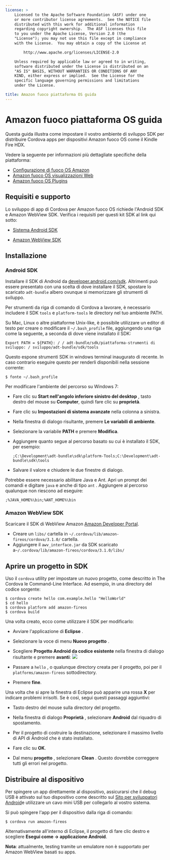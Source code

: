 ```yaml
---
license: >
    Licensed to the Apache Software Foundation (ASF) under one
    or more contributor license agreements.  See the NOTICE file
    distributed with this work for additional information
    regarding copyright ownership.  The ASF licenses this file
    to you under the Apache License, Version 2.0 (the
    "License"); you may not use this file except in compliance
    with the License.  You may obtain a copy of the License at

        http://www.apache.org/licenses/LICENSE-2.0

    Unless required by applicable law or agreed to in writing,
    software distributed under the License is distributed on an
    "AS IS" BASIS, WITHOUT WARRANTIES OR CONDITIONS OF ANY
    KIND, either express or implied.  See the License for the
    specific language governing permissions and limitations
    under the License.

title: Amazon fuoco piattaforma OS guida
---
```


# Amazon fuoco piattaforma OS guida

Questa guida illustra come impostare il vostro ambiente di sviluppo SDK per distribuire Cordova apps per dispositivi Amazon fuoco OS come il Kindle Fire HDX.

Vedere la seguente per informazioni più dettagliate specifiche della piattaforma:

*   [Configurazione di fuoco OS Amazon](config.html)
*   [Amazon fuoco OS visualizzazioni Web](webview.html)
*   [Amazon fuoco OS Plugins](plugin.html)

## Requisiti e supporto

Lo sviluppo di app di Cordova per Amazon fuoco OS richiede l'Android SDK e Amazon WebView SDK. Verifica i requisiti per questi kit SDK al link qui sotto:

*   [Sistema Android SDK][1]

*   [Amazon WebView SDK][2]

 [1]: http://developer.android.com/sdk/
 [2]: https://developer.amazon.com/sdk/fire/IntegratingAWV.html#installawv

## Installazione

### Android SDK

Installare il SDK di Android da [developer.android.com/sdk][1]. Altrimenti può essere presentato con una scelta di dove installare il SDK, spostare lo scaricato `adt-bundle` albero ovunque si memorizzare gli strumenti di sviluppo.

Per strumenti da riga di comando di Cordova a lavorare, è necessario includere il SDK `tools` e `platform-tools` le directory nel tuo ambiente PATH.

Su Mac, Linux o altre piattaforme Unix-like, è possibile utilizzare un editor di testo per creare o modificare il `~/.bash_profile` file, aggiungendo una riga come la seguente, a seconda di dove viene installato il SDK:

    Export PATH = ${PATH}: / / adt-bundle/sdk/piattaforma-strumenti di sviluppo: / sviluppo/adt-bundle/sdk/tools
    

Questo espone strumenti SDK in windows terminal inaugurato di recente. In caso contrario eseguire questo per renderli disponibili nella sessione corrente:

    $ fonte ~/.bash_profile
    

Per modificare l'ambiente del percorso su Windows 7:

*   Fare clic su **Start nell'angolo inferiore sinistro del desktop** , tasto destro del mouse su **Computer**, quindi fare clic su **proprietà**.

*   Fare clic su **Impostazioni di sistema avanzate** nella colonna a sinistra.

*   Nella finestra di dialogo risultante, premere **Le variabili di ambiente**.

*   Selezionare la variabile **PATH** e premere **Modifica**.

*   Aggiungere quanto segue al percorso basato su cui è installato il SDK, per esempio:
    
        ;C:\Development\adt-bundle\sdk\platform-Tools;C:\Development\adt-bundle\sdk\tools
        

*   Salvare il valore e chiudere le due finestre di dialogo.

Potrebbe essere necessario abilitare Java e Ant. Apri un prompt dei comandi e digitare `java` e anche di tipo `ant` . Aggiungere al percorso qualunque non riescono ad eseguire:

    ;%JAVA_HOME%\bin;%ANT_HOME%\bin
    

### Amazon WebView SDK

Scaricare il SDK di WebView Amazon [Amazon Developer Portal][2].

*   Creare un `libs/` cartella in `~/.cordova/lib/amazon-fireos/cordova/3.1.0/` cartella.
*   Aggiungere il `awv_interface.jar` da SDK scaricato a`~/.cordova/lib/amazon-fireos/cordova/3.1.0/libs/`

## Aprire un progetto in SDK

Uso il `cordova` utility per impostare un nuovo progetto, come descritto in The Cordova le Command-Line Interface. Ad esempio, in una directory del codice sorgente:

    $ cordova create hello com.example.hello "HelloWorld"
    $ cd hello
    $ cordova platform add amazon-fireos
    $ cordova build
    

Una volta creato, ecco come utilizzare il SDK per modificarlo:

*   Avviare l'applicazione di **Eclipse** .

*   Selezionare la voce di menu **Nuovo progetto** .

*   Scegliere **Progetto Android da codice esistente** nella finestra di dialogo risultante e premere **avanti**: ![][3]

*   Passare a `hello` , o qualunque directory creata per il progetto, poi per il `platforms/amazon-fireos` sottodirectory.

*   Premere **fine**.

 [3]: img/guide/platforms//eclipse_new_project.png

Una volta che si apre la finestra di Eclipse può apparire una rossa **X** per indicare problemi irrisolti. Se è così, segui questi passaggi aggiuntivi:

*   Tasto destro del mouse sulla directory del progetto.

*   Nella finestra di dialogo **Proprietà** , selezionare **Android** dal riquadro di spostamento.

*   Per il progetto di costruire la destinazione, selezionare il massimo livello di API di Android che è stato installato.

*   Fare clic su **OK**.

*   Dal menu **progetto** , selezionare **Clean** . Questo dovrebbe correggere tutti gli errori nel progetto.

## Distribuire al dispositivo

Per spingere un app direttamente al dispositivo, assicurarsi che il debug USB è attivato sul tuo dispositivo come descritto sul [Sito per sviluppatori Android][4]e utilizzare un cavo mini USB per collegarlo al vostro sistema.

 [4]: http://developer.android.com/tools/device.html

Si può spingere l'app per il dispositivo dalla riga di comando:

    $ cordova run amazon-fireos
    

Alternativamente all'interno di Eclipse, il progetto di fare clic destro e scegliere **Esegui come → applicazione Android**.

**Nota**: attualmente, testing tramite un emulatore non è supportato per Amazon WebView basati su apps.